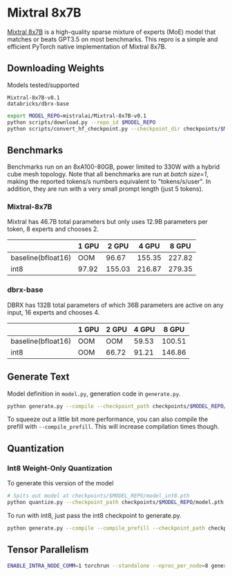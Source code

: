 # Mixtral 8x7B
[Mixtral 8x7B](https://mistral.ai/news/mixtral-of-experts/) is a high-quality sparse mixture of experts (MoE) model that matches or beats GPT3.5 on most benchmarks. This repro is a simple and efficient PyTorch native implementation of Mixtral 8x7B.

## Downloading Weights

Models tested/supported
```text
Mixtral-8x7B-v0.1
databricks/dbrx-base
```

```bash
export MODEL_REPO=mistralai/Mixtral-8x7B-v0.1
python scripts/download.py --repo_id $MODEL_REPO
python scripts/convert_hf_checkpoint.py --checkpoint_dir checkpoints/$MODEL_REPO
```

## Benchmarks
Benchmarks run on an 8xA100-80GB, power limited to 330W with a hybrid cube mesh topology. Note that all benchmarks are run at *batch size=1*, making the reported tokens/s numbers equivalent to "tokens/s/user". In addition, they are run with a very small prompt length (just 5 tokens).

### Mixtral-8x7B
Mixtral has 46.7B total parameters but only uses 12.9B parameters per token, 8 experts and chooses 2.

|                  |   1 GPU |    2 GPU  | 4 GPU  |    8 GPU   |
|------------------|---------|-----------|--------|------------|
|baseline(bfloat16)|    OOM  |    96.67  | 155.35 |  227.82    |
|        int8      |   97.92 |   155.03  | 216.87 |  279.35    |

### dbrx-base
DBRX has 132B total parameters of which 36B parameters are active on any input, 16 experts and chooses 4.

|                  |   1 GPU |    2 GPU  | 4 GPU  |    8 GPU   |
|------------------|---------|-----------|--------|------------|
|baseline(bfloat16)|    OOM  |     OOM   | 59.53  |  100.51    |
|        int8      |    OOM  |    66.72  | 91.21  |  146.86    |


## Generate Text

Model definition in `model.py`, generation code in `generate.py`.

```bash
python generate.py --compile --checkpoint_path checkpoints/$MODEL_REPO/model.pth --prompt "Hello, my name is"
```

To squeeze out a little bit more performance, you can also compile the prefill with `--compile_prefill`. This will increase compilation times though.

## Quantization
### Int8 Weight-Only Quantization
To generate this version of the model
```bash
# Spits out model at checkpoints/$MODEL_REPO/model_int8.pth
python quantize.py --checkpoint_path checkpoints/$MODEL_REPO/model.pth --mode int8
```
To run with int8, just pass the int8 checkpoint to generate.py.
```bash
python generate.py --compile --compile_prefill --checkpoint_path checkpoints/$MODEL_REPO/model_int8.pth
```

## Tensor Parallelism
```bash
ENABLE_INTRA_NODE_COMM=1 torchrun --standalone --nproc_per_node=8 generate.py --compile --compile_prefill --checkpoint_path checkpoints/$MODEL_REPO/model.pth
```
